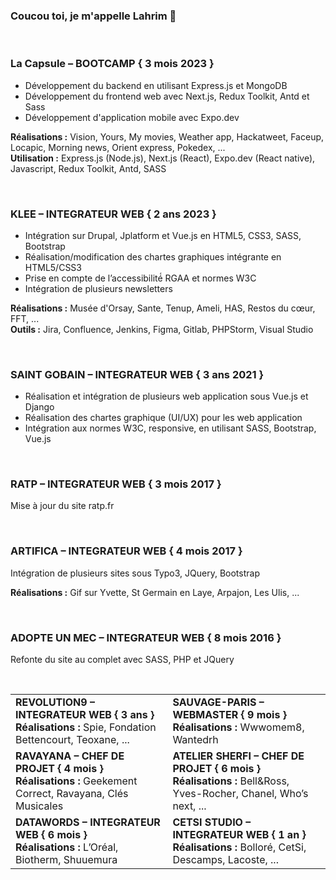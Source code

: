 ### Coucou toi, je m'appelle Lahrim 👋
<br>

### La Capsule – BOOTCAMP { 3 mois 2023 }
- Développement du backend en utilisant Express.js et MongoDB
- Développement du frontend web avec Next.js, Redux Toolkit, Antd et Sass
- Développement d'application mobile avec Expo.dev

**Réalisations :**
Vision, Yours, My movies, Weather app, Hackatweet, Faceup, Locapic, Morning news, Orient express, Pokedex, ...<br>
**Utilisation :**
Express.js (Node.js), Next.js (React), Expo.dev (React native), Javascript, Redux Toolkit, Antd, SASS

<br>

### KLEE – INTEGRATEUR WEB { 2 ans 2023 }
- Intégration sur Drupal, Jplatform et Vue.js en HTML5, CSS3, SASS, Bootstrap
- Réalisation/modification des chartes graphiques intégrante en HTML5/CSS3
- Prise en compte de l’accessibilité́ RGAA et normes W3C
- Intégration de plusieurs newsletters

**Réalisations :** Musée d'Orsay, Sante, Tenup, Ameli, HAS, Restos du cœur, FFT, ...<br>
**Outils :** Jira, Confluence, Jenkins, Figma, Gitlab, PHPStorm, Visual Studio

<br>

### SAINT GOBAIN – INTEGRATEUR WEB { 3 ans 2021 }
- Réalisation et intégration de plusieurs web application sous Vue.js et Django
- Réalisation des chartes graphique (UI/UX) pour les web application
- Intégration aux normes W3C, responsive, en utilisant SASS, Bootstrap, Vue.js
<br>

### RATP – INTEGRATEUR WEB { 3 mois 2017 }
Mise à jour du site ratp.fr

<br>

### ARTIFICA – INTEGRATEUR WEB { 4 mois 2017 }
Intégration de plusieurs sites sous Typo3, JQuery, Bootstrap

**Réalisations :** Gif sur Yvette, St Germain en Laye, Arpajon, Les Ulis, ...

<br>

### ADOPTE UN MEC – INTEGRATEUR WEB { 8 mois 2016 }
Refonte du site au complet avec SASS, PHP et JQuery

<br>

| | |
|-|-|
| **REVOLUTION9 – INTEGRATEUR WEB { 3 ans }**<br> **Réalisations :** Spie, Fondation Bettencourt, Teoxane, ... | **SAUVAGE-PARIS – WEBMASTER { 9 mois }**<br> **Réalisations :** Wwwomem8, Wantedrh |
| **RAVAYANA – CHEF DE PROJET { 4 mois }**<br> **Réalisations :** Geekement Correct, Ravayana, Clés Musicales | **ATELIER SHERFI – CHEF DE PROJET { 6 mois }**<br> **Réalisations :** Bell&Ross, Yves-Rocher, Chanel, Who’s next, ... |
| **DATAWORDS – INTEGRATEUR WEB { 6 mois }**<br> **Réalisations :** L’Oréal, Biotherm, Shuuemura | **CETSI STUDIO – INTEGRATEUR WEB { 1 an }**<br> **Réalisations :** Bolloré, CetSi, Descamps, Lacoste, ... |
